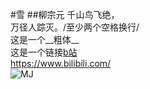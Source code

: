 #雪
##柳宗元
千山鸟飞绝，<br>
万径人踪灭。/至少两个空格换行/  
这是一个__粗体__<br>
这是一个链接[b站](https://www.bilibili.com/)  
<https://www.bilibili.com/>  
![MJ](https://iknow-pic.cdn.bcebos.com/91ef76c6a7efce1b3a09258da151f3deb48f6553)

